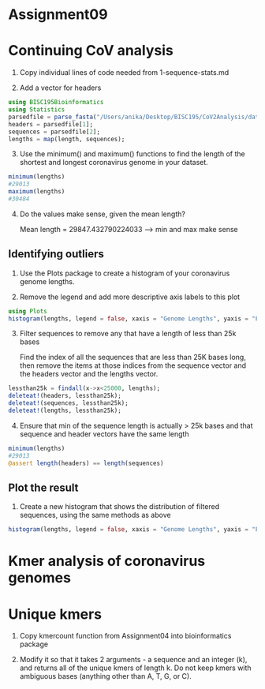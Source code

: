 # Assignment09 

# Continuing CoV analysis

1. Copy individual lines of code needed from 1-sequence-stats.md

2. Add a vector for headers

```julia
using BISC195Bioinformatics
using Statistics
parsedfile = parse_fasta("/Users/anika/Desktop/BISC195/CoV2Analysis/data/cov-sequences.fasta");
headers = parsedfile[1];
sequences = parsedfile[2];
lengths = map(length, sequences);
```

3. Use the minimum() and maximum() functions to find the length of the shortest and longest coronavirus genome in your dataset.

```julia
minimum(lengths)
#29013
maximum(lengths)
#30484
```

4. Do the values make sense, given the mean length?

    Mean length = 29847.432790224033 --> min and max make sense

## Identifying outliers

1. Use the Plots package to create a histogram of your coronavirus genome lengths.

2. Remove the legend and add more descriptive axis labels to this plot

```julia
using Plots
histogram(lengths, legend = false, xaxis = "Genome Lengths", yaxis = "Frequency")
```

3. Filter sequences to remove any that have a length of less than 25k bases

    Find the index of all the sequences that are less than 25K bases long, then remove the items at those indices from the sequence vector and the headers vector and the lengths vector.

```julia
lessthan25k = findall(x->x<25000, lengths);
deleteat!(headers, lessthan25k);
deleteat!(sequences, lessthan25k);
deleteat!(lengths, lessthan25k);
```

4. Ensure that min of the sequence length is actually > 25k bases and that sequence and header vectors have the same length

```julia
minimum(lengths)
#29013
@assert length(headers) == length(sequences)
```

## Plot the result

1. Create a new histogram that shows the distribution of filtered sequences, using the same methods as above

```julia
histogram(lengths, legend = false, xaxis = "Genome Lengths", yaxis = "Frequency")
```

# Kmer analysis of coronavirus genomes

# Unique kmers

1. Copy kmercount function from Assignment04 into bioinformatics package

2. Modify it so that it takes 2 arguments - a sequence and an integer (k), and returns all of the unique kmers of length k. Do not keep kmers with ambiguous bases (anything other than A, T, G, or C).